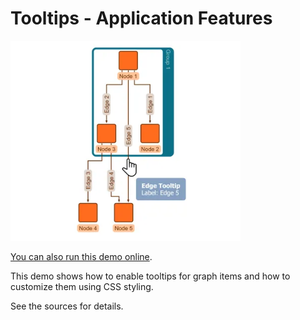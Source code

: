 <!--
 //////////////////////////////////////////////////////////////////////////////
 // @license
 // This file is part of yFiles for HTML.
 // Use is subject to license terms.
 //
 // Copyright (c) by yWorks GmbH, Vor dem Kreuzberg 28,
 // 72070 Tuebingen, Germany. All rights reserved.
 //
 //////////////////////////////////////////////////////////////////////////////
-->
# Tooltips - Application Features

<img src="../../../doc/demo-thumbnails/tooltips.webp" alt="demo-thumbnail" height="320"/>

[You can also run this demo online](https://www.yworks.com/demos/application-features/tooltips/).

This demo shows how to enable tooltips for graph items and how to customize them using CSS styling.

See the sources for details.
